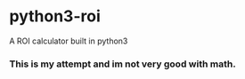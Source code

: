 # python3-roi
A ROI calculator built in python3

### This is my attempt and im not very good with math.
